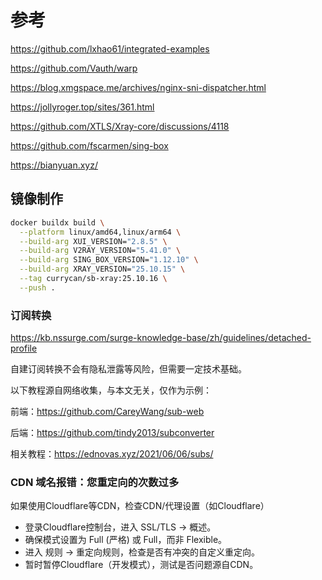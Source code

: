 # 参考

https://github.com/lxhao61/integrated-examples

https://github.com/Vauth/warp

https://blog.xmgspace.me/archives/nginx-sni-dispatcher.html

https://jollyroger.top/sites/361.html

https://github.com/XTLS/Xray-core/discussions/4118

https://github.com/fscarmen/sing-box

https://bianyuan.xyz/

## 镜像制作

```bash
docker buildx build \
  --platform linux/amd64,linux/arm64 \
  --build-arg XUI_VERSION="2.8.5" \
  --build-arg V2RAY_VERSION="5.41.0" \
  --build-arg SING_BOX_VERSION="1.12.10" \
  --build-arg XRAY_VERSION="25.10.15" \
  --tag currycan/sb-xray:25.10.16 \
  --push .
```

### 订阅转换

https://kb.nssurge.com/surge-knowledge-base/zh/guidelines/detached-profile

自建订阅转换不会有隐私泄露等风险，但需要一定技术基础。

以下教程源自网络收集，与本文无关，仅作为示例：

前端：https://github.com/CareyWang/sub-web

后端：https://github.com/tindy2013/subconverter

相关教程：https://ednovas.xyz/2021/06/06/subs/

### CDN 域名报错：您重定向的次数过多

如果使用Cloudflare等CDN，检查CDN/代理设置（如Cloudflare）

- 登录Cloudflare控制台，进入 SSL/TLS → 概述。
- 确保模式设置为 Full (严格) 或 Full，而非 Flexible。
- 进入 规则 → 重定向规则，检查是否有冲突的自定义重定向。
- 暂时暂停Cloudflare（开发模式），测试是否问题源自CDN。

